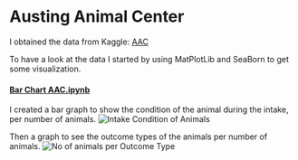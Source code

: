 # Austing Animal Center

I obtained the data from Kaggle: [AAC](https://www.kaggle.com/datasets/aaronschlegel/austin-animal-center-shelter-intakes-and-outcomes?select=aac_intakes_outcomes.csv)

To have a look at the data I started by using MatPlotLib and SeaBorn to get some visualization.

#### [Bar Chart AAC.ipynb](https://github.com/Sandritahm/DSProjects/blob/9ac6b0e7692334c4f6905d37782bf950ccda1640/Bar%20Chart%20AAC.ipynb)

I created a bar graph to show the condition of the animal during the intake, per number of animals.
![Intake Condition of Animals](https://user-images.githubusercontent.com/92321983/186251900-11396fb1-9752-4149-9306-9c598b104051.png)

Then a graph to see the outcome types of the animals per number of animals.
![No of animals per Outcome Type](https://user-images.githubusercontent.com/92321983/186252025-d9deae85-cf87-47ce-b2bb-cd600be3a821.png)
